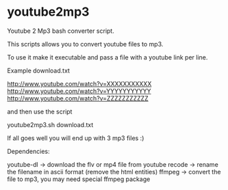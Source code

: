 youtube2mp3
===========

Youtube 2 Mp3 bash converter script.

This scripts allows you to convert youtube files to mp3.

To use it make it executable and pass a file with a youtube link per line.

Example download.txt

http://www.youtube.com/watch?v=XXXXXXXXXXX
http://www.youtube.com/watch?v=YYYYYYYYYYY
http://www.youtube.com/watch?v=ZZZZZZZZZZZ


and then use the script

youtube2mp3.sh download.txt


If all goes well you will end up with 3 mp3 files :)

Dependencies:

youtube-dl -> download the flv or mp4 file from youtube
recode -> rename the filename in ascii format (remove the html entities)
ffmpeg -> convert the file to mp3, you may need special ffmpeg package

